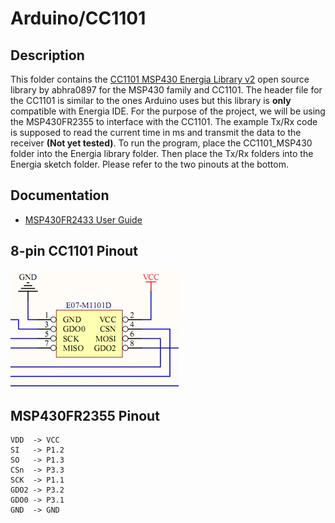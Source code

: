 # Arduino/CC1101

## Description

This folder contains the [CC1101 MSP430 Energia Library v2](https://github.com/abhra0897/msp430_cc1101_energia_v2) open source library by abhra0897 for the MSP430 family and CC1101. The header file for the CC1101 is similar to the ones Arduino uses but this library is **only** compatible with Energia IDE. For the purpose of the project, we will be using the MSP430FR2355 to interface with the CC1101. The example Tx/Rx code is supposed to read the current time in ms and transmit the data to the receiver **(Not yet tested)**. To run the program, place the CC1101_MSP430 folder into the Energia library folder. Then place the Tx/Rx folders into the Energia sketch folder. Please refer to the two pinouts at the bottom.

## Documentation
* [MSP430FR2433 User Guide](https://www.ti.com/lit/pdf/slau680)

## 8-pin CC1101 Pinout
![CPinout](../images/CC1101Pinout.png)

## MSP430FR2355 Pinout

    VDD  -> VCC
    SI   -> P1.2
    SO   -> P1.3
    CSn  -> P3.3
    SCK  -> P1.1
    GDO2 -> P3.2
    GDO0 -> P3.1
    GND  -> GND
